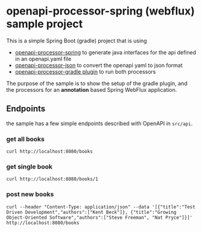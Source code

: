 # openapi-processor-spring (webflux) sample project
 
This is a simple Spring Boot (gradle) project that is using 
* [openapi-processor-spring][oap-spring] to
generate java interfaces for the api defined in an openapi.yaml file
* [openapi-processor-json][oap-json] to convert the openapi yaml to json format
* [openapi-processor-gradle plugin][oap-gradle] to run both processors

The purpose of the sample is to show the setup of the gradle plugin, and the processors for an
**annotation** based Spring WebFlux application.

## Endpoints

the sample has a few simple endpoints described with OpenAPI in `src/api`. 


### get all books

    curl http://localhost:8080/books
  
### get single book

    curl http://localhost:8080/books/1

### post new books

    curl --header "Content-Type: application/json" --data '[{"title":"Test Driven Development","authors":["Kent Beck"]}, {"title":"Growing Object-Oriented Software","authors":["Steve Freeman", "Nat Pryce"]}]' http://localhost:8080/books


[oap-spring]: https://hauner.github.io/openapi-processor-spring/
[oap-json]: https://hauner.github.io/openapi-processor-json/
[oap-gradle]: https://github.com/hauner/openapi-processor-gradle

